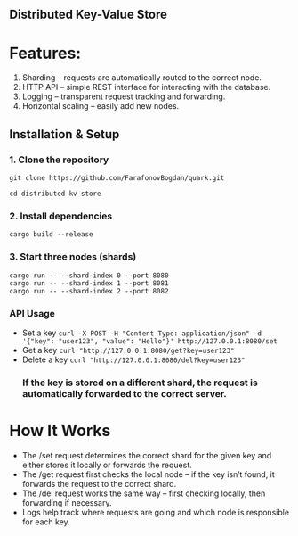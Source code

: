 ## Distributed Key-Value Store
# Features:
1. Sharding – requests are automatically routed to the correct node.
2. HTTP API – simple REST interface for interacting with the database.
3. Logging – transparent request tracking and forwarding.
4. Horizontal scaling – easily add new nodes.

  ## Installation & Setup
 ### 1. Clone the repository
```
git clone https://github.com/FarafonovBogdan/quark.git 
```
``` 
cd distributed-kv-store 
```
 ### 2. Install dependencies
``` cargo build --release ```
 ### 3. Start three nodes (shards)
``` 
cargo run -- --shard-index 0 --port 8080 
cargo run -- --shard-index 1 --port 8081 
cargo run -- --shard-index 2 --port 8082

```
 ### API Usage
- Set a key
  ``` curl -X POST -H "Content-Type: application/json" -d '{"key": "user123", "value": "Hello"}' http://127.0.0.1:8080/set ```
- Get a key
  ``` curl "http://127.0.0.1:8080/get?key=user123" ```
- Delete a key
  ``` curl "http://127.0.0.1:8080/del?key=user123" ```
  ### If the key is stored on a different shard, the request is automatically forwarded to the correct server.

# How It Works
- The /set request determines the correct shard for the given key and either stores it locally or forwards the request.
- The /get request first checks the local node – if the key isn’t found, it forwards the request to the correct shard.
- The /del request works the same way – first checking locally, then forwarding if necessary.
- Logs help track where requests are going and which node is responsible for each key.
